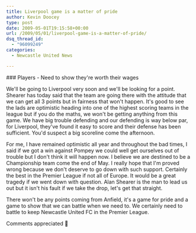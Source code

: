 ```yaml
---
title: Liverpool game is a matter of pride
author: Kevin Doocey
type: post
date: 2009-05-01T19:15:58+00:00
url: /2009/05/01/liverpool-game-is-a-matter-of-pride/
dsq_thread_id:
  - "96099249"
categories:
  - Newcastle United News

---
```

### Players - Need to show they're worth their wages

We'll be going to Liverpool very soon and we'll be looking for a point. Shearer has today said that the team are going there with the attitude that we can get all 3 points but in fairness that won't happen. It's good to see the lads are optimistic heading into one of the highest scoring teams in the league but if you do the maths, we won't be getting anything from this game. We have big trouble defending and our defending is way below par, for Liverpool, they've found it easy to score and their defense has been sufficient. You'd suspect a big scoreline come the afternoon.

For me, I have remained optimistic all year and throughout the bad times, I said if we got a win against Pompey we could well get ourselves out of trouble but I don't think it will happen now. I believe we are destined to be a Championship team come the end of May. I really hope that I'm proved wrong because we don't deserve to go down with such support. Certainly the best in the Premier League if not all of Europe. It would be a great tragedy if we went down with question. Alan Shearer is the man to lead us out but it isn't his fault if we take the drop, let's get that straight.

There won't be any points coming from Anfield, it's a game for pride and a game to show that we can battle when we need to. We certainly need to battle to keep Newcastle United FC in the Premier League.

Comments appreciated 🙂
